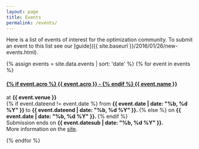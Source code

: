 ```yaml
---
layout: page
title: Events
permalink: /events/
---
```


Here is a list of events of interest for the optimization community.
To submit an event to this list see our
[guide]({{ site.baseurl }}/2016/01/26/new-events.html).

{% assign events = site.data.events | sort: 'date' %}
{% for event in events %}
<div class="card">
<h4 id="{{event.key}}">
<a href="#{{ event.key }}">
{% if event.acro %}
  <strong> {{ event.acro }} </strong> -
{% endif %}
{{ event.name }}
</a>
</h4>
at <strong> {{ event.venue }} </strong>
<br>
{% if event.dateend != event.date %}
from <strong> {{ event.date | date: "%b, %d %Y" }} </strong>
 to <strong> {{ event.dateend | date: "%b, %d %Y" }}. </strong>
{% else %}
on <strong> {{ event.date | date: "%b, %d %Y" }}. </strong>
{% endif %}
<br>
Submission ends
on <strong> {{ event.datesub | date: "%b, %d %Y" }}. </strong>
<br>
More information on the
<a href="{{ event.url }}">site</a>.
</div>

{% endfor %}
